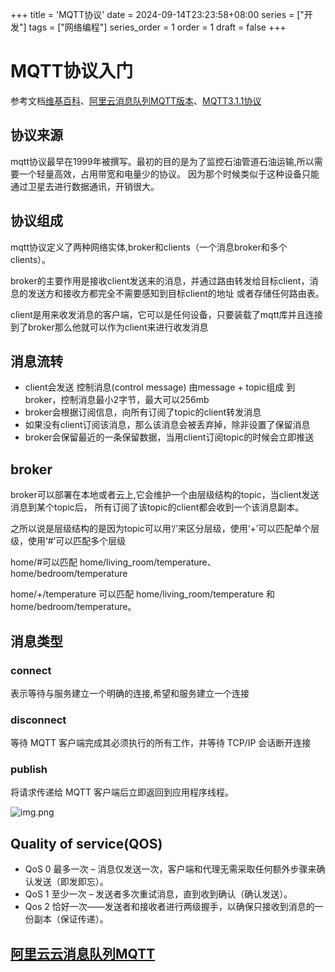 +++
title = 'MQTT协议'
date = 2024-09-14T23:23:58+08:00
series = ["开发"]
tags = ["网络编程"]
series_order = 1
order = 1
draft = false
+++
# MQTT协议入门
参考文档[维基百科](https://en.wikipedia.org/wiki/MQTT)、[阿里云消息队列MQTT版本](https://help.aliyun.com/zh/apsaramq-for-mqtt/quick-start?spm=a2c4g.11186623.0.0.67ea2784mW2VwO)、[MQTT3.1.1协议](https://docs.oasis-open.org/mqtt/mqtt/v3.1.1/os/mqtt-v3.1.1-os.html)

## 协议来源
mqtt协议最早在1999年被撰写。最初的目的是为了监控石油管道石油运输,所以需要一个轻量高效，占用带宽和电量少的协议。
因为那个时候类似于这种设备只能通过卫星去进行数据通讯，开销很大。

## 协议组成
mqtt协议定义了两种网络实体,broker和clients（一个消息broker和多个clients）。

broker的主要作用是接收client发送来的消息，并通过路由转发给目标client，消息的发送方和接收方都完全不需要感知到目标client的地址
或者存储任何路由表。

client是用来收发消息的客户端，它可以是任何设备，只要装载了mqtt库并且连接到了broker那么他就可以作为client来进行收发消息

## 消息流转
- client会发送 控制消息(control message) 由message + topic组成 到 broker，控制消息最小2字节，最大可以256mb
- broker会根据订阅信息，向所有订阅了topic的client转发消息
- 如果没有client订阅该消息，那么该消息会被丢弃掉，除非设置了保留消息
- broker会保留最近的一条保留数据，当用client订阅topic的时候会立即推送

## broker
broker可以部署在本地或者云上,它会维护一个由层级结构的topic，当client发送消息到某个topic后，
所有订阅了该topic的client都会收到一个该消息副本。

之所以说是层级结构的是因为topic可以用‘/’来区分层级，使用‘+’可以匹配单个层级，使用‘#’可以匹配多个层级

home/#可以匹配 home/living_room/temperature、home/bedroom/temperature

home/+/temperature 可以匹配 home/living_room/temperature 和 home/bedroom/temperature。
## 消息类型
### connect
表示等待与服务建立一个明确的连接,希望和服务建立一个连接
### disconnect
等待 MQTT 客户端完成其必须执行的所有工作，并等待 TCP/IP 会话断开连接
### publish
将请求传递给 MQTT 客户端后立即返回到应用程序线程。

![img.png](network/mqttMsg.png)

## Quality of service(QOS)
- QoS 0 最多一次 – 消息仅发送一次，客户端和代理无需采取任何额外步骤来确认发送（即发即忘）。
- QoS 1 至少一次 – 发送者多次重试消息，直到收到确认（确认发送）。
- Qos 2 恰好一次——发送者和接收者进行两级握手，以确保只接收到消息的一份副本（保证传递）。

## [阿里云云消息队列MQTT](https://help.aliyun.com/zh/apsaramq-for-mqtt/quick-start?spm=a2c4g.11186623.0.0.67ea2784mW2VwO)

